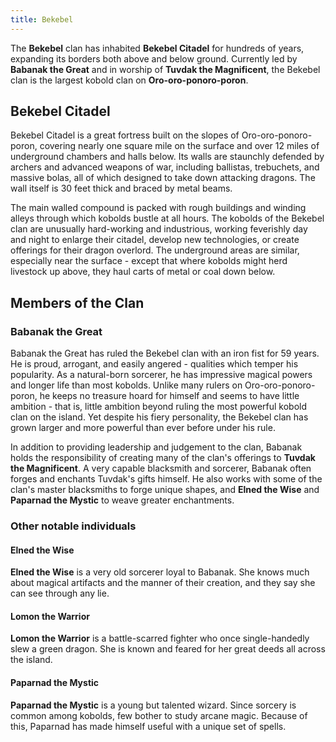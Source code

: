 ```yaml
---
title: Bekebel
---
```


The **Bekebel** clan has inhabited **Bekebel Citadel** for hundreds of years, expanding its borders both above and below ground. Currently led by **Babanak the Great** and in worship of **Tuvdak the Magnificent**, the Bekebel clan is the largest kobold clan on **Oro-oro-ponoro-poron**.

## Bekebel Citadel

Bekebel Citadel is a great fortress built on the slopes of Oro-oro-ponoro-poron, covering nearly one square mile on the surface and over 12 miles of underground chambers and halls below. Its walls are staunchly defended by archers and advanced weapons of war, including ballistas, trebuchets, and massive bolas, all of which designed to take down attacking dragons. The wall itself is 30 feet thick and braced by metal beams.

The main walled compound is packed with rough buildings and winding alleys through which kobolds bustle at all hours. The kobolds of the Bekebel clan are unusually hard-working and industrious, working feverishly day and night to enlarge their citadel, develop new technologies, or create offerings for their dragon overlord. The underground areas are similar, especially near the surface - except that where kobolds might herd livestock up above, they haul carts of metal or coal down below.

## Members of the Clan

### Babanak the Great

Babanak the Great has ruled the Bekebel clan with an iron fist for 59 years. He is proud, arrogant, and easily angered - qualities which temper his popularity. As a natural-born sorcerer, he has impressive magical powers and longer life than most kobolds. Unlike many rulers on Oro-oro-ponoro-poron, he keeps no treasure hoard for himself and seems to have little ambition - that is, little ambition beyond ruling the most powerful kobold clan on the island. Yet despite his fiery personality, the Bekebel clan has grown larger and more powerful than ever before under his rule.

In addition to providing leadership and judgement to the clan, Babanak holds the responsibility of creating many of the clan's offerings to **Tuvdak the Magnificent**. A very capable blacksmith and sorcerer, Babanak often forges and enchants Tuvdak's gifts himself. He also works with some of the clan's master blacksmiths to forge unique shapes, and **Elned the Wise** and **Paparnad the Mystic** to weave greater enchantments.

### Other notable individuals

#### Elned the Wise

**Elned the Wise** is a very old sorcerer loyal to Babanak. She knows much about magical artifacts and the manner of their creation, and they say she can see through any lie.

#### Lomon the Warrior

**Lomon the Warrior** is a battle-scarred fighter who once single-handedly slew a green dragon. She is known and feared for her great deeds all across the island.

#### Paparnad the Mystic

**Paparnad the Mystic** is a young but talented wizard. Since sorcery is common among kobolds, few bother to study arcane magic. Because of this, Paparnad has made himself useful with a unique set of spells.
